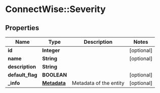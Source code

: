 # ConnectWise::Severity

## Properties
Name | Type | Description | Notes
------------ | ------------- | ------------- | -------------
**id** | **Integer** |  | [optional] 
**name** | **String** |  | [optional] 
**description** | **String** |  | 
**default_flag** | **BOOLEAN** |  | [optional] 
**_info** | [**Metadata**](Metadata.md) | Metadata of the entity | [optional] 


